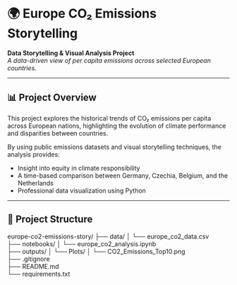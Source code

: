 # 🌍 Europe CO₂ Emissions Storytelling

**Data Storytelling & Visual Analysis Project**  
*A data-driven view of per capita emissions across selected European countries.*

---

## 📊 Project Overview

This project explores the historical trends of CO₂ emissions per capita across European nations, highlighting the evolution of climate performance and disparities between countries.  

By using public emissions datasets and visual storytelling techniques, the analysis provides:

- Insight into equity in climate responsibility  
- A time-based comparison between Germany, Czechia, Belgium, and the Netherlands  
- Professional data visualization using Python

---

## 📁 Project Structure

europe-co2-emissions-story/
├── data/
│   └── europe_co2_data.csv            
├── notebooks/
│   └── europe_co2_analysis.ipynb      
├── outputs/
│   └── Plots/
│       └── CO2_Emissions_Top10.png      
├── .gitignore                         
├── README.md                         
└── requirements.txt                  
